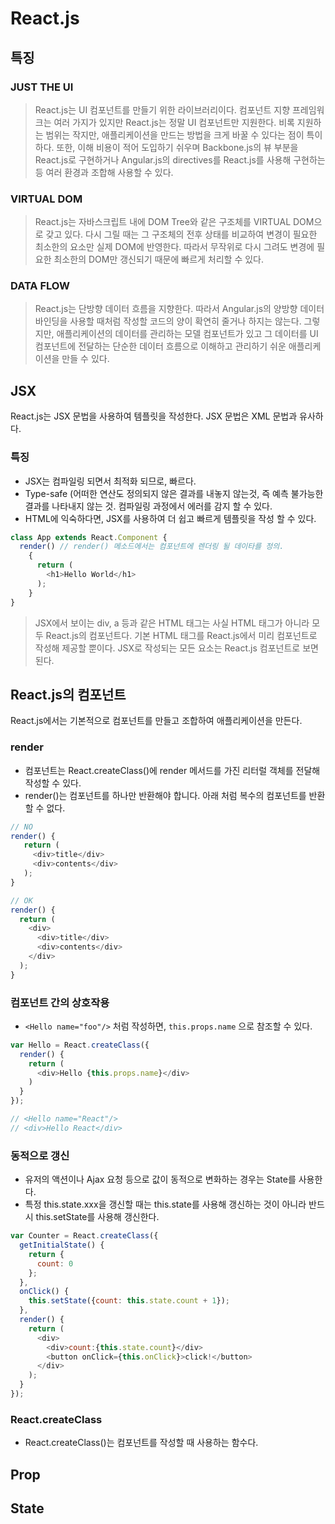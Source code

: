# React.js

## 특징

### JUST THE UI
> React.js는 UI 컴포넌트를 만들기 위한 라이브러리이다. 컴포넌트 지향 프레임워크는 여러 가지가 있지만 React.js는 정말 UI 컴포넌트만 지원한다. 비록 지원하는 범위는 작지만, 애플리케이션을 만드는 방법을 크게 바꿀 수 있다는 점이 특이하다. 또한, 이해 비용이 적어 도입하기 쉬우며 Backbone.js의 뷰 부분을 React.js로 구현하거나 Angular.js의 directives를 React.js를 사용해 구현하는 등 여러 환경과 조합해 사용할 수 있다.

### VIRTUAL DOM
> React.js는 자바스크립트 내에 DOM Tree와 같은 구조체를 VIRTUAL DOM으로 갖고 있다. 다시 그릴 때는 그 구조체의 전후 상태를 비교하여 변경이 필요한 최소한의 요소만 실제 DOM에 반영한다. 따라서 무작위로 다시 그려도 변경에 필요한 최소한의 DOM만 갱신되기 때문에 빠르게 처리할 수 있다.

### DATA FLOW
> React.js는 단방향 데이터 흐름을 지향한다. 따라서 Angular.js의 양방향 데이터 바인딩을 사용할 때처럼 작성할 코드의 양이 확연히 줄거나 하지는 않는다. 그렇지만, 애플리케이션의 데이터를 관리하는 모델 컴포넌트가 있고 그 데이터를 UI 컴포넌트에 전달하는 단순한 데이터 흐름으로 이해하고 관리하기 쉬운 애플리케이션을 만들 수 있다.

## JSX
React.js는 JSX 문법을 사용하여 템플릿을 작성한다. JSX 문법은 XML 문법과 유사하다.

### 특징
* JSX는 컴파일링 되면서 최적화 되므로, 빠르다.
* Type-safe (어떠한 연산도 정의되지 않은 결과를 내놓지 않는것, 즉 예측 불가능한 결과를 나타내지 않는 것. 컴파일링 과정에서 에러를 감지 할 수 있다.
* HTML에 익숙하다면, JSX를 사용하여 더 쉽고 빠르게 템플릿을 작성 할 수 있다.


```javascript
class App extends React.Component {
  render() // render() 메소드에서는 컴포넌트에 렌더링 될 데이타를 정의.
    {
      return (
        <h1>Hello World</h1>
      );
    }
}
```

> JSX에서 보이는 div, a 등과 같은 HTML 태그는 사실 HTML 태그가 아니라 모두 React.js의 컴포넌트다. 기본 HTML 태그를 React.js에서 미리 컴포넌트로 작성해 제공할 뿐이다. JSX로 작성되는 모든 요소는 React.js 컴포넌트로 보면 된다.

## React.js의 컴포넌트

React.js에서는 기본적으로 컴포넌트를 만들고 조합하여 애플리케이션을 만든다.

### render

* 컴포넌트는 React.createClass()에 render 메서드를 가진 리터럴 객체를 전달해 작성할 수 있다.
* render()는 컴포넌트를 하나만 반환해야 합니다. 아래 처럼 복수의 컴포넌트를 반환할 수 없다.

```javascript
// NO
render() {
   return (
     <div>title</div>
     <div>contents</div>
   );
}

// OK
render() {
  return (
    <div>
      <div>title</div>
      <div>contents</div>
    </div>
  );
}
```

### 컴포넌트 간의 상호작용

* `<Hello name="foo"/>` 처럼 작성하면, `this.props.name` 으로 참조할 수 있다.

```javascript
var Hello = React.createClass({
  render() {
    return (
      <div>Hello {this.props.name}</div>
    )
  }
});

// <Hello name="React"/>
// <div>Hello React</div>
```

### 동적으로 갱신

* 유저의 액션이나 Ajax 요청 등으로 값이 동적으로 변화하는 경우는 State를 사용한다. 
* 특정 this.state.xxx을 갱신할 때는 this.state를 사용해 갱신하는 것이 아니라 반드시 this.setState를 사용해 갱신한다.

```javascript
var Counter = React.createClass({
  getInitialState() {
    return {
      count: 0
    };
  },
  onClick() {
    this.setState({count: this.state.count + 1});
  },
  render() {
    return (
      <div>
        <div>count:{this.state.count}</div>
        <button onClick={this.onClick}>click!</button>
      </div>
    );
  }
});
```

### React.createClass

* React.createClass()는 컴포넌트를 작성할 때 사용하는 함수다.

## Prop

## State